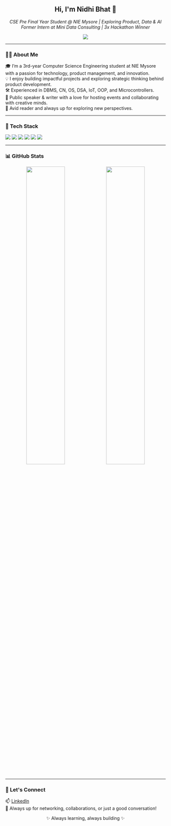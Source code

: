 <!-- Profile Header -->
<h2 align="center">Hi, I'm Nidhi Bhat 👋</h2>
<p align="center">
  <i>CSE Pre Final Year Student @ NIE Mysore | Exploring Product, Data & AI</i><br/>
  <i>Former Intern at Mini Data Consulting | 3x Hackathon Winner</i>
</p>

<!-- LinkedIn -->
<p align="center">
  <a href="https://www.linkedin.com/in/nidhibhat15/">
    <img src="https://img.shields.io/badge/LinkedIn-nidhibhat15-blue?style=flat-square&logo=linkedin" />
  </a>
</p>

---

### 👩‍💻 About Me

🎓 I’m a 3rd-year Computer Science Engineering student at NIE Mysore with a passion for technology, product management, and innovation.  
💡 I enjoy building impactful projects and exploring strategic thinking behind product development.  
🛠️ Experienced in DBMS, CN, OS, DSA, IoT, OOP, and Microcontrollers.  
🎤 Public speaker & writer with a love for hosting events and collaborating with creative minds.  
📖 Avid reader and always up for exploring new perspectives.

---

### 🧰 Tech Stack

<p align="left">
  <img src="https://img.shields.io/badge/C-00599C?style=flat-square&logo=c&logoColor=white" />
  <img src="https://img.shields.io/badge/C++-00599C?style=flat-square&logo=c%2B%2B&logoColor=white" />
  <img src="https://img.shields.io/badge/Python-3776AB?style=flat-square&logo=python&logoColor=white" />
  <img src="https://img.shields.io/badge/HTML5-E34F26?style=flat-square&logo=html5&logoColor=white" />
  <img src="https://img.shields.io/badge/CSS3-1572B6?style=flat-square&logo=css3&logoColor=white" />
  <img src="https://img.shields.io/badge/VSCode-007ACC?style=flat-square&logo=visual-studio-code&logoColor=white" />
</p>

---

### 📊 GitHub Stats

<p align="center">
  <img src="https://github-readme-stats.vercel.app/api?username=nidhibhat15&show_icons=true&theme=radical" width="49%"/>
  <img src="https://github-readme-streak-stats.herokuapp.com/?user=nidhibhat15&theme=radical" width="49%"/>
</p>

---

### 🌟 Let's Connect

📫 [LinkedIn](https://www.linkedin.com/in/nidhibhat15/)  
💬 Always up for networking, collaborations, or just a good conversation!

<p align="center">✨ Always learning, always building ✨</p>
